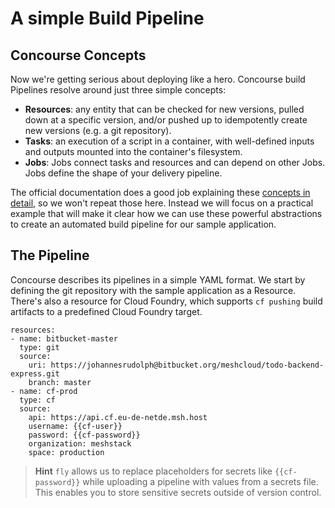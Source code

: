 # A simple Build Pipeline

## Concourse Concepts
Now we're getting serious about deploying like a hero. Concourse build Pipelines resolve around just three simple concepts: 
 - **Resources**: any entity that can be checked for new versions, pulled down at a specific version, and/or pushed up to idempotently create new versions (e.g. a git repository).
 - **Tasks**: an execution of a script in a container, with well-defined inputs and outputs mounted into the container's filesystem.
 - **Jobs**: Jobs connect tasks and resources and can depend on other Jobs. Jobs define the shape of your delivery pipeline.

The official documentation does a good job explaining these [concepts in detail](https://concourse.ci/concepts.html), so we won't repeat those here. Instead we will focus on a practical example that will make it clear how we can use these powerful abstractions to create an automated build pipeline for our sample application. 

## The Pipeline

Concourse describes its pipelines in a simple YAML format. We start by defining the git repository with the sample application as a Resource. There's also a resource for Cloud Foundry, which supports `cf pushing` build artifacts to a predefined Cloud Foundry target.


```YML
resources: 
- name: bitbucket-master
  type: git
  source:
    uri: https://johannesrudolph@bitbucket.org/meshcloud/todo-backend-express.git
    branch: master
- name: cf-prod
  type: cf
  source:
    api: https://api.cf.eu-de-netde.msh.host
    username: {{cf-user}}
    password: {{cf-password}}
    organization: meshstack
    space: production
```

> **Hint** `fly` allows us to replace placeholders for secrets like `{{cf-password}}` while uploading a pipeline with values from a secrets file. This enables you to store sensitive secrets outside of version control. 


